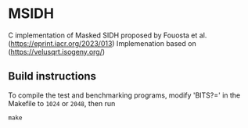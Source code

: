 # MSIDH
C implementation of Masked SIDH proposed by Fouosta et al. (https://eprint.iacr.org/2023/013)
Implemenation based on (https://velusqrt.isogeny.org/)

## Build instructions
To compile the test and benchmarking programs, modify 'BITS?=' in the Makefile to `1024` or `2048`, then run
```
make
```
